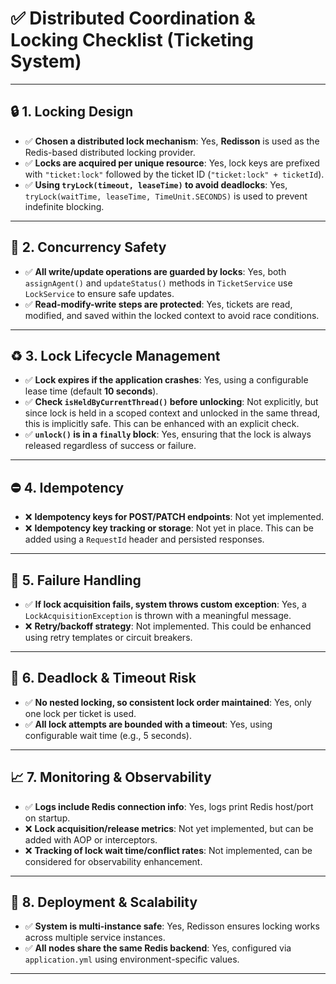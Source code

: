 # ✅ Distributed Coordination & Locking Checklist (Ticketing System)

---

## 🔒 1. Locking Design

- ✅ **Chosen a distributed lock mechanism**: Yes, **Redisson** is used as the Redis-based distributed locking provider.
- ✅ **Locks are acquired per unique resource**: Yes, lock keys are prefixed with `"ticket:lock"` followed by the ticket ID (`"ticket:lock" + ticketId`).
- ✅ **Using `tryLock(timeout, leaseTime)` to avoid deadlocks**: Yes, `tryLock(waitTime, leaseTime, TimeUnit.SECONDS)` is used to prevent indefinite blocking.

---

## 🧠 2. Concurrency Safety

- ✅ **All write/update operations are guarded by locks**: Yes, both `assignAgent()` and `updateStatus()` methods in `TicketService` use `LockService` to ensure safe updates.
- ✅ **Read-modify-write steps are protected**: Yes, tickets are read, modified, and saved within the locked context to avoid race conditions.

---

## ♻️ 3. Lock Lifecycle Management

- ✅ **Lock expires if the application crashes**: Yes, using a configurable lease time (default **10 seconds**).
- ✅ **Check `isHeldByCurrentThread()` before unlocking**: Not explicitly, but since lock is held in a scoped context and unlocked in the same thread, this is implicitly safe. This can be enhanced with an explicit check.
- ✅ **`unlock()` is in a `finally` block**: Yes, ensuring that the lock is always released regardless of success or failure.

---

## ⛔ 4. Idempotency

- ❌ **Idempotency keys for POST/PATCH endpoints**: Not yet implemented.
- ❌ **Idempotency key tracking or storage**: Not yet in place. This can be added using a `RequestId` header and persisted responses.

---

## 🧪 5. Failure Handling

- ✅ **If lock acquisition fails, system throws custom exception**: Yes, a `LockAcquisitionException` is thrown with a meaningful message.
- ❌ **Retry/backoff strategy**: Not implemented. This could be enhanced using retry templates or circuit breakers.

---

## 🐛 6. Deadlock & Timeout Risk

- ✅ **No nested locking, so consistent lock order maintained**: Yes, only one lock per ticket is used.
- ✅ **All lock attempts are bounded with a timeout**: Yes, using configurable wait time (e.g., 5 seconds).

---

## 📈 7. Monitoring & Observability

- ✅ **Logs include Redis connection info**: Yes, logs print Redis host/port on startup.
- ❌ **Lock acquisition/release metrics**: Not yet implemented, but can be added with AOP or interceptors.
- ❌ **Tracking of lock wait time/conflict rates**: Not implemented, can be considered for observability enhancement.

---

## 🔄 8. Deployment & Scalability

- ✅ **System is multi-instance safe**: Yes, Redisson ensures locking works across multiple service instances.
- ✅ **All nodes share the same Redis backend**: Yes, configured via `application.yml` using environment-specific values.

---